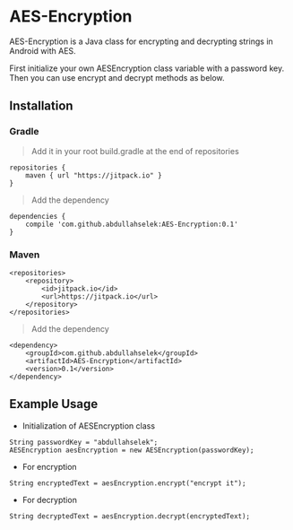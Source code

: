 # AES-Encryption

AES-Encryption is a Java class for encrypting and decrypting strings in Android with AES.

First initialize your own AESEncryption class variable with a password key. Then you can use encrypt and decrypt methods as below.

## Installation

### Gradle
> Add it in your root build.gradle at the end of repositories
```
repositories {
    maven { url "https://jitpack.io" }
}
```
> Add the dependency
```
dependencies {
	compile 'com.github.abdullahselek:AES-Encryption:0.1'
}
```
### Maven
```
<repositories>
	<repository>
		<id>jitpack.io</id>
		<url>https://jitpack.io</url>
	</repository>
</repositories>
```
> Add the dependency
```
<dependency>
	<groupId>com.github.abdullahselek</groupId>
	<artifactId>AES-Encryption</artifactId>
	<version>0.1</version>
</dependency>
```

## Example Usage

- Initialization of AESEncryption class
```
String passwordKey = "abdullahselek";
AESEncryption aesEncryption = new AESEncryption(passwordKey);
```

- For encryption
```
String encryptedText = aesEncryption.encrypt("encrypt it");
```

- For decryption
```
String decryptedText = aesEncryption.decrypt(encryptedText);
```

